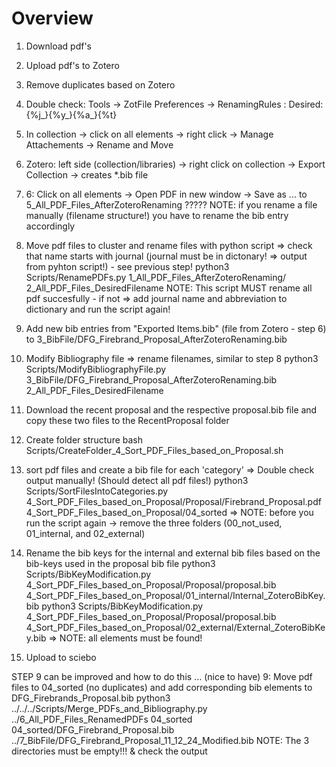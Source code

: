 # Overview

1.  Download pdf's
2.  Upload pdf's to Zotero
3.  Remove duplicates based on Zotero
4.  Double check: Tools -> ZotFile Preferences -> RenamingRules : Desired: {%j_}{%y_}{%a_}{%t}
5.  In collection -> click on all elements -> right click -> Manage Attachements -> Rename and Move
6.  Zotero: left side (collection/libraries) -> right click on collection -> Export Collection -> creates *.bib file
7.  6:  Click on all elements -> Open PDF in new window -> Save as ... to 5_All_PDF_Files_AfterZoteroRenaming           ?????
	NOTE: if you rename a file manually (filename structure!) you have to rename the bib entry accordingly
8.  Move pdf files to cluster and rename files with python script
	=> check that name starts with journal (journal must be in dictonary! => output from pyhton script!) - see previous step!
	python3 Scripts/RenamePDFs.py 1_All_PDF_Files_AfterZoteroRenaming/ 2_All_PDF_Files_DesiredFilename
	NOTE: This script MUST rename all pdf succesfully - if not => add journal name and abbreviation to dictionary and run the script again!
9.  Add new bib entries from "Exported Items.bib" (file from Zotero - step 6) to 3_BibFile/DFG_Firebrand_Proposal_AfterZoteroRenaming.bib
10. Modify Bibliography file => rename filenames, similar to step 8
	python3 Scripts/ModifyBibliographyFile.py 3_BibFile/DFG_Firebrand_Proposal_AfterZoteroRenaming.bib 2_All_PDF_Files_DesiredFilename


11. Download the recent proposal and the respective proposal.bib file and copy these two files to the RecentProposal folder
12. Create folder structure
    bash Scripts/CreateFolder_4_Sort_PDF_Files_based_on_Proposal.sh
13. sort pdf files and create a bib file for each 'category' => Double check output manually! (Should detect all pdf files!)
    python3 Scripts/SortFilesIntoCategories.py 4_Sort_PDF_Files_based_on_Proposal/Proposal/Firebrand_Proposal.pdf 4_Sort_PDF_Files_based_on_Proposal/04_sorted
    => NOTE: before you run the script again -> remove the three folders (00_not_used, 01_internal, and 02_external)
14. Rename the bib keys for the internal and external bib files based on the bib-keys used in the proposal bib file
    python3 Scripts/BibKeyModification.py 4_Sort_PDF_Files_based_on_Proposal/Proposal/proposal.bib 4_Sort_PDF_Files_based_on_Proposal/01_internal/Internal_ZoteroBibKey.bib
    python3 Scripts/BibKeyModification.py 4_Sort_PDF_Files_based_on_Proposal/Proposal/proposal.bib 4_Sort_PDF_Files_based_on_Proposal/02_external/External_ZoteroBibKey.bib
    => NOTE: all elements must be found!
15. Upload to sciebo


STEP 9 can be improved and how to do this ... (nice to have)
9:  Move pdf files to 04_sorted (no duplicates) and add corresponding bib elements to DFG_Firebrands_Proposal.bib
	python3 ../../../Scripts/Merge_PDFs_and_Bibliography.py ../6_All_PDF_Files_RenamedPDFs 04_sorted 04_sorted/DFG_Firebrand_Proposal.bib ../7_BibFile/DFG_Firebrand_Proposal_11_12_24_Modified.bib
	NOTE: The 3 directories must be empty!!! & check the output


